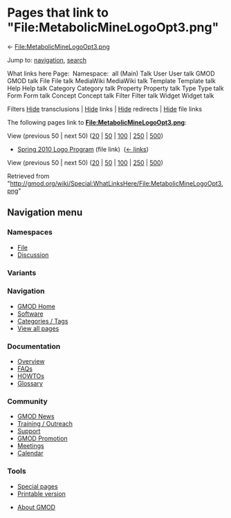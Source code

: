 <div id="mw-page-base" class="noprint">

</div>

<div id="mw-head-base" class="noprint">

</div>

<div id="content" class="mw-body" role="main">

<span id="top"></span>

<div id="mw-js-message" style="display:none;">

</div>



# <span dir="auto">Pages that link to "File:MetabolicMineLogoOpt3.png"</span>

<div id="bodyContent">

<div id="contentSub">

←
[File:MetabolicMineLogoOpt3.png](/wiki/File:MetabolicMineLogoOpt3.png "File:MetabolicMineLogoOpt3.png")

</div>

<div id="jump-to-nav" class="mw-jump">

Jump to: [navigation](#mw-navigation), [search](#p-search)

</div>

<div id="mw-content-text">

What links here Page:  Namespace:  all (Main) Talk User User talk GMOD
GMOD talk File File talk MediaWiki MediaWiki talk Template Template talk
Help Help talk Category Category talk Property Property talk Type Type
talk Form Form talk Concept Concept talk Filter Filter talk Widget
Widget talk

Filters
[Hide](/mediawiki/index.php?title=Special:WhatLinksHere/File:MetabolicMineLogoOpt3.png&hidetrans=1 "Special:WhatLinksHere/File:MetabolicMineLogoOpt3.png")
transclusions \|
[Hide](/mediawiki/index.php?title=Special:WhatLinksHere/File:MetabolicMineLogoOpt3.png&hidelinks=1 "Special:WhatLinksHere/File:MetabolicMineLogoOpt3.png")
links \|
[Hide](/mediawiki/index.php?title=Special:WhatLinksHere/File:MetabolicMineLogoOpt3.png&hideredirs=1 "Special:WhatLinksHere/File:MetabolicMineLogoOpt3.png")
redirects \|
[Hide](/mediawiki/index.php?title=Special:WhatLinksHere/File:MetabolicMineLogoOpt3.png&hideimages=1 "Special:WhatLinksHere/File:MetabolicMineLogoOpt3.png")
file links

The following pages link to
**[File:MetabolicMineLogoOpt3.png](/wiki/File:MetabolicMineLogoOpt3.png "File:MetabolicMineLogoOpt3.png")**:

View (previous 50 \| next 50)
([20](/mediawiki/index.php?title=Special:WhatLinksHere/File:MetabolicMineLogoOpt3.png&limit=20 "Special:WhatLinksHere/File:MetabolicMineLogoOpt3.png")
\|
[50](/mediawiki/index.php?title=Special:WhatLinksHere/File:MetabolicMineLogoOpt3.png&limit=50 "Special:WhatLinksHere/File:MetabolicMineLogoOpt3.png")
\|
[100](/mediawiki/index.php?title=Special:WhatLinksHere/File:MetabolicMineLogoOpt3.png&limit=100 "Special:WhatLinksHere/File:MetabolicMineLogoOpt3.png")
\|
[250](/mediawiki/index.php?title=Special:WhatLinksHere/File:MetabolicMineLogoOpt3.png&limit=250 "Special:WhatLinksHere/File:MetabolicMineLogoOpt3.png")
\|
[500](/mediawiki/index.php?title=Special:WhatLinksHere/File:MetabolicMineLogoOpt3.png&limit=500 "Special:WhatLinksHere/File:MetabolicMineLogoOpt3.png"))

- [Spring 2010 Logo
  Program](/wiki/Spring_2010_Logo_Program "Spring 2010 Logo Program")
  (file link) ‎ <span class="mw-whatlinkshere-tools">([←
  links](/mediawiki/index.php?title=Special:WhatLinksHere&target=Spring+2010+Logo+Program "Special:WhatLinksHere"))</span>

View (previous 50 \| next 50)
([20](/mediawiki/index.php?title=Special:WhatLinksHere/File:MetabolicMineLogoOpt3.png&limit=20 "Special:WhatLinksHere/File:MetabolicMineLogoOpt3.png")
\|
[50](/mediawiki/index.php?title=Special:WhatLinksHere/File:MetabolicMineLogoOpt3.png&limit=50 "Special:WhatLinksHere/File:MetabolicMineLogoOpt3.png")
\|
[100](/mediawiki/index.php?title=Special:WhatLinksHere/File:MetabolicMineLogoOpt3.png&limit=100 "Special:WhatLinksHere/File:MetabolicMineLogoOpt3.png")
\|
[250](/mediawiki/index.php?title=Special:WhatLinksHere/File:MetabolicMineLogoOpt3.png&limit=250 "Special:WhatLinksHere/File:MetabolicMineLogoOpt3.png")
\|
[500](/mediawiki/index.php?title=Special:WhatLinksHere/File:MetabolicMineLogoOpt3.png&limit=500 "Special:WhatLinksHere/File:MetabolicMineLogoOpt3.png"))

</div>

<div class="printfooter">

Retrieved from
"<http://gmod.org/wiki/Special:WhatLinksHere/File:MetabolicMineLogoOpt3.png>"

</div>

<div id="catlinks" class="catlinks catlinks-allhidden">

</div>

<div class="visualClear">

</div>

</div>

</div>

<div id="mw-navigation">

## Navigation menu

<div id="mw-head">



<div id="left-navigation">

<div id="p-namespaces" class="vectorTabs" role="navigation"
aria-labelledby="p-namespaces-label">

### Namespaces

- <span id="ca-nstab-image"><a href="/wiki/File:MetabolicMineLogoOpt3.png" accesskey="c"
  title="View the file page [c]">File</a></span>
- <span id="ca-talk"><a
  href="/mediawiki/index.php?title=File_talk:MetabolicMineLogoOpt3.png&amp;action=edit&amp;redlink=1"
  accesskey="t"
  title="Discussion about the content page [t]">Discussion</a></span>

</div>

<div id="p-variants" class="vectorMenu emptyPortlet" role="navigation"
aria-labelledby="p-variants-label">

### 

### Variants[](#)

<div class="menu">

</div>

</div>

</div>

<div id="right-navigation">





</div>



</div>

</div>

</div>

<div id="mw-panel">

<div id="p-logo" role="banner">

<a href="/wiki/Main_Page"
style="background-image: url(http://gmod.org/images/GMOD-cogs.png);"
title="Visit the main page"></a>

</div>

<div id="p-Navigation" class="portal" role="navigation"
aria-labelledby="p-Navigation-label">

### Navigation

<div class="body">

- <span id="n-GMOD-Home">[GMOD Home](/wiki/Main_Page)</span>
- <span id="n-Software">[Software](/wiki/GMOD_Components)</span>
- <span id="n-Categories-.2F-Tags">[Categories /
  Tags](/wiki/Categories)</span>
- <span id="n-View-all-pages">[View all
  pages](/wiki/Special:AllPages)</span>

</div>

</div>

<div id="p-Documentation" class="portal" role="navigation"
aria-labelledby="p-Documentation-label">

### Documentation

<div class="body">

- <span id="n-Overview">[Overview](/wiki/Overview)</span>
- <span id="n-FAQs">[FAQs](/wiki/Category:FAQ)</span>
- <span id="n-HOWTOs">[HOWTOs](/wiki/Category:HOWTO)</span>
- <span id="n-Glossary">[Glossary](/wiki/Glossary)</span>

</div>

</div>

<div id="p-Community" class="portal" role="navigation"
aria-labelledby="p-Community-label">

### Community

<div class="body">

- <span id="n-GMOD-News">[GMOD News](/wiki/GMOD_News)</span>
- <span id="n-Training-.2F-Outreach">[Training /
  Outreach](/wiki/Training_and_Outreach)</span>
- <span id="n-Support">[Support](/wiki/Support)</span>
- <span id="n-GMOD-Promotion">[GMOD
  Promotion](/wiki/GMOD_Promotion)</span>
- <span id="n-Meetings">[Meetings](/wiki/Meetings)</span>
- <span id="n-Calendar">[Calendar](/wiki/Calendar)</span>

</div>

</div>

<div id="p-tb" class="portal" role="navigation"
aria-labelledby="p-tb-label">

### Tools

<div class="body">

- <span id="t-specialpages"><a href="/wiki/Special:SpecialPages" accesskey="q"
  title="A list of all special pages [q]">Special pages</a></span>
- <span id="t-print"><a
  href="/mediawiki/index.php?title=Special:WhatLinksHere/File:MetabolicMineLogoOpt3.png&amp;printable=yes"
  rel="alternate" accesskey="p"
  title="Printable version of this page [p]">Printable version</a></span>

</div>

</div>

</div>

</div>

<div id="footer" role="contentinfo">

- <span id="footer-places-about">[About
  GMOD](/wiki/GMOD:About "GMOD:About")</span>

<!-- -->






</div>
